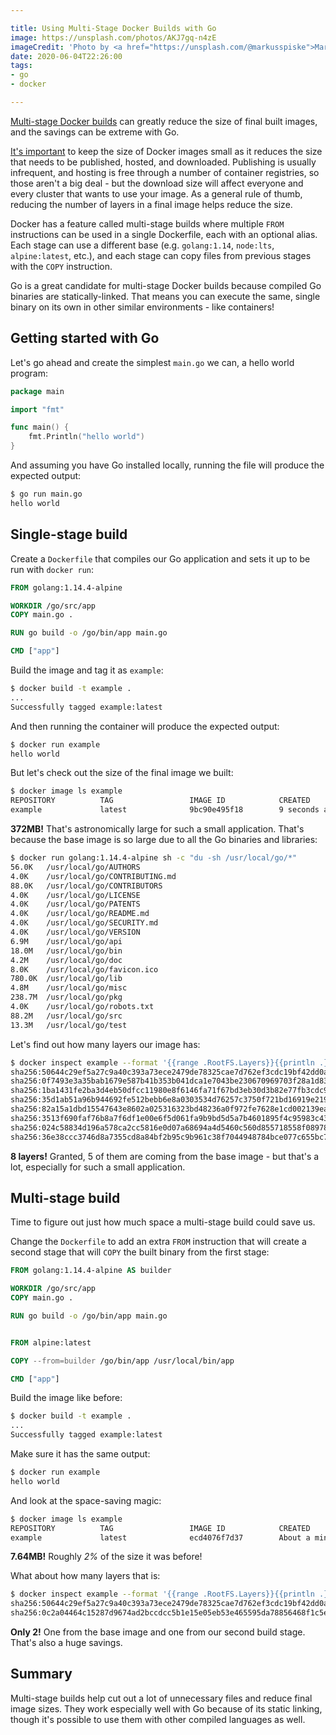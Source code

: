 ```yaml
---

title: Using Multi-Stage Docker Builds with Go
image: https://unsplash.com/photos/AKJ7gq-n4zE
imageCredit: 'Photo by <a href="https://unsplash.com/@markusspiske">Markus Spiske</a> on <a href="https://unsplash.com/photos/AKJ7gq-n4zE">Unsplash</a>'
date: 2020-06-04T22:26:00
tags:
- go
- docker

---
```


[Multi-stage Docker builds](https://docs.docker.com/develop/develop-images/multistage-build/) can greatly reduce the size of final built images, and the savings can be extreme with Go.

[It's important](https://hackernoon.com/why-its-important-to-keep-your-containers-small-and-simple-618ced7343a5) to keep the size of Docker images small as it reduces the size that needs to be published, hosted, and downloaded. Publishing is usually infrequent, and hosting is free through a number of container registries, so those aren't a big deal - but the download size will affect everyone and every cluster that wants to use your image. As a general rule of thumb, reducing the number of layers in a final image helps reduce the size.

Docker has a feature called multi-stage builds where multiple `FROM` instructions can be used in a single Dockerfile, each with an optional alias. Each stage can use a different base (e.g. `golang:1.14`, `node:lts`, `alpine:latest`, etc.), and each stage can copy files from previous stages with the `COPY` instruction.

Go is a great candidate for multi-stage Docker builds because compiled Go binaries are statically-linked. That means you can execute the same, single binary on its own in other similar environments - like containers!

## Getting started with Go

Let's go ahead and create the simplest `main.go` we can, a hello world program:

```go
package main

import "fmt"

func main() {
	fmt.Println("hello world")
}
```

And assuming you have Go installed locally, running the file will produce the expected output:

```bash
$ go run main.go
hello world
```

## Single-stage build

Create a `Dockerfile` that compiles our Go application and sets it up to be run with `docker run`:

```dockerfile
FROM golang:1.14.4-alpine

WORKDIR /go/src/app
COPY main.go .

RUN go build -o /go/bin/app main.go

CMD ["app"]
```

Build the image and tag it as `example`:

```bash
$ docker build -t example .
...
Successfully tagged example:latest
```

And then running the container will produce the expected output:

```bash
$ docker run example
hello world
```

But let's check out the size of the final image we built:

```bash
$ docker image ls example
REPOSITORY          TAG                 IMAGE ID            CREATED             SIZE
example             latest              9bc90e495f18        9 seconds ago       372MB
```

**372MB!** That's astronomically large for such a small application. That's because the base image is so large due to all the Go binaries and libraries:

```bash
$ docker run golang:1.14.4-alpine sh -c "du -sh /usr/local/go/*"
56.0K   /usr/local/go/AUTHORS
4.0K    /usr/local/go/CONTRIBUTING.md
88.0K   /usr/local/go/CONTRIBUTORS
4.0K    /usr/local/go/LICENSE
4.0K    /usr/local/go/PATENTS
4.0K    /usr/local/go/README.md
4.0K    /usr/local/go/SECURITY.md
4.0K    /usr/local/go/VERSION
6.9M    /usr/local/go/api
18.0M   /usr/local/go/bin
4.2M    /usr/local/go/doc
8.0K    /usr/local/go/favicon.ico
780.0K  /usr/local/go/lib
4.8M    /usr/local/go/misc
238.7M  /usr/local/go/pkg
4.0K    /usr/local/go/robots.txt
88.2M   /usr/local/go/src
13.3M   /usr/local/go/test
```

Let's find out how many layers our image has:

```bash
$ docker inspect example --format '{{range .RootFS.Layers}}{{println .}}{{end}}'
sha256:50644c29ef5a27c9a40c393a73ece2479de78325cae7d762ef3cdc19bf42dd0a
sha256:0f7493e3a35bab1679e587b41b353b041dca1e7043be230670969703f28a1d83
sha256:1ba1431fe2ba3d4eb50dfcc11980e8f6146fa71f67bd3eb30d3b82e77fb3cdc9
sha256:35d1ab51a96b944692fe512bebb6e8a0303534d76257c3750f721bd16919e219
sha256:82a15a1dbd15547643e8602a025316323bd48236a0f972fe7628e1cd002139ea
sha256:3513f690faf76b8a7f6df1e00e6f5d061fa9b9bd5d5a7b4601895f4c95983c43
sha256:024c58834d196a578ca2cc5816e0d07a68694a4d5460c560d855718558f08978
sha256:36e38ccc3746d8a7355cd8a84bf2b95c9b961c38f7044948784bce077c655bc7
```

**8 layers!** Granted, 5 of them are coming from the base image - but that's a lot, especially for such a small application.

## Multi-stage build

Time to figure out just how much space a multi-stage build could save us.

Change the `Dockerfile` to add an extra `FROM` instruction that will create a second stage that will `COPY` the built binary from the first stage:

```dockerfile
FROM golang:1.14.4-alpine AS builder

WORKDIR /go/src/app
COPY main.go .

RUN go build -o /go/bin/app main.go


FROM alpine:latest

COPY --from=builder /go/bin/app /usr/local/bin/app

CMD ["app"]
```

Build the image like before:

```bash
$ docker build -t example .
...
Successfully tagged example:latest
```

Make sure it has the same output:

```bash
$ docker run example
hello world
```

And look at the space-saving magic:

```bash
$ docker image ls example
REPOSITORY          TAG                 IMAGE ID            CREATED              SIZE
example             latest              ecd4076f7d37        About a minute ago   7.64MB
```

**7.64MB!** Roughly _2%_ of the size it was before!

What about how many layers that is:

```bash
$ docker inspect example --format '{{range .RootFS.Layers}}{{println .}}{{end}}'
sha256:50644c29ef5a27c9a40c393a73ece2479de78325cae7d762ef3cdc19bf42dd0a
sha256:0c2a04464c15287d9674ad2bccdcc5b1e15e05eb53e465595da78856468f1c5e
```

**Only 2!** One from the base image and one from our second build stage. That's also a huge savings.

## Summary

Multi-stage builds help cut out a lot of unnecessary files and reduce final image sizes. They work especially well with Go because of its static linking, though it's possible to use them with other compiled languages as well.
